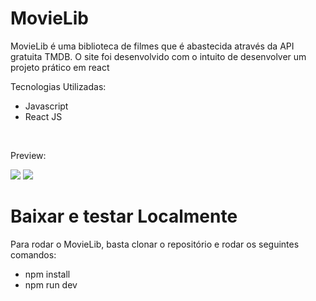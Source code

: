 # MovieLib
<p> MovieLib é uma biblioteca de filmes que é abastecida através da API gratuita TMDB. O site foi desenvolvido com o intuito de desenvolver um projeto prático em react</p>
<p>Tecnologias Utilizadas:</p>
<ul>
  <li>Javascript</li>
  <li>React JS</li>
</ul>
<br>

<p>Preview:</p>
<img src="https://drive.google.com/uc?id=1hycAHasu6koRey5u_z344-36Y0G9IjZK">
<img src="https://drive.google.com/uc?id=1GaMdENYhkiFBek1BGTaTYwPhmRj8i82J">

# Baixar e testar Localmente
<p>Para rodar o MovieLib, basta clonar o repositório e rodar os seguintes comandos:</p>
<ul>
  <li>npm install</li>
  <li>npm run dev</li>
</ul>
